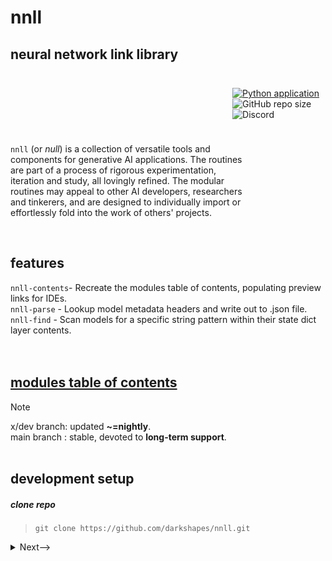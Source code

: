 

<h1 style="border: 0;">nnll</h1>

## neural network link library

<div style="float: right; padding:10px; display: flex;">

[![Python application](https://github.com/darkshapes/nnll/actions/workflows/python-app.yml/badge.svg)](https://github.com/darkshapes/nnll/actions/workflows/python-app.yml)<br>
![GitHub repo size](https://img.shields.io/github/repo-size/darkshapes/nnll)<br>
![Discord](https://img.shields.io/discord/1266757128249675867)<br>

</div><div style="width: 75%; display: flex;">

`nnll` (or <em>null</em>) is a collection of versatile tools and components for generative AI applications. The routines are part of a process of rigorous experimentation,  iteration and study, all lovingly refined. The modular routines may appeal to other AI developers, researchers and tinkerers, and are designed to individually import or effortlessly fold into the work of others' projects.
</div><br>

## features

`nnll-contents`- Recreate the modules table of contents, populating preview links for IDEs.<br>
`nnll-parse`   - Lookup model metadata headers and write out to .json file.<br>
`nnll-find`    - Scan models for a specific string pattern within their state dict layer contents.<br>
<br><br><!--## importing modules `from nnll import folder`  -->

## [modules table of contents](https://github.com/darkshapes/nnll/blob/main/modules/toc.md)


> [!NOTE]
> x/dev branch: updated **~=nightly**.<br>
> main branch : stable, devoted to **long-term support**.
<br><br>

## development setup


##### clone repo

> ```
> git clone https://github.com/darkshapes/nnll.git
> ```

<details> <summary> <a>Next--></a></summary>

#####  create virtual environment
> ```
> py -m venv .venv_nnll
> ```

<details> <summary> <a>Next--></a></summary>

##### 3 activate --> (windows powershell)
> ```
> Set-ExecutionPolicy Bypass -Scope Process -Force; .venv_nnll\Scripts\Activate.ps1
> ```

##### 3 activate --> ( linux | macos)
> ```
> .venv_nnll/bin/activate
> ```

<details> <summary> <a>Next--></a></summary>

##### 4 install
> ```
> cd nnll
> pip install -e .
> ```

##### Done.
</details>
</details>
</details>
<br><br><br>
